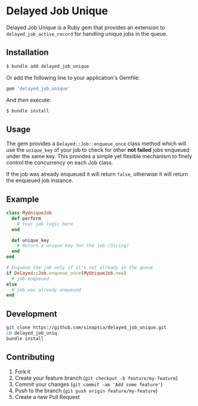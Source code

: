 # Delayed Job Unique

Delayed Job Unique is a Ruby gem that provides an extension to `delayed_job_active_record` for handling unique jobs in the queue.

## Installation

```bash
$ bundle add delayed_job_unique
```
Or add the following line to your application's Gemfile:

```ruby
gem 'delayed_job_unique'
```

And then execute:

```bash
$ bundle install
```

## Usage

The gem provides a `Delayed::Job::enqueue_once` class method which will use the `unique_key` of your job to check for other **not failed** jobs enqueued under the same key.
This provides a simple yet flexible mechanism to finely control the concurrency on each Job class.

If the job was already enqueued it will return `false`, otherwise it will return the enqueued job instance.

## Example

```ruby
class MyUniqueJob
  def perform
    # Your job logic here
  end

  def unique_key
    # Return a unique key for the job (String)
  end
end

# Enqueue the job only if it's not already in the queue
if Delayed::Job.enqueue_once(MyUniqueJob.new)
  # job enqueued
else
  # job was already enqueued 
end
```

## Development

```bash
git clone https://github.com/sinaptia/delayed_job_unique.git
cd delayed_job_uniq
bundle install
```

## Contributing

1. Fork it
2. Create your feature branch (`git checkout -b feature/my-feature`)
3. Commit your changes (`git commit -am 'Add some feature'`)
4. Push to the branch (`git push origin feature/my-feature`)
5. Create a new Pull Request
